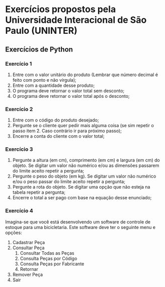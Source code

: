 # Exercícios propostos pela Universidade Interacional de São Paulo (UNINTER)

## Exercícios de Python
### Exercício 1
1.	Entre com o valor unitário do produto (Lembrar que número decimal é feito com ponto e não vírgula);
2.	Entre com a quantidade desse produto;
3.	O programa deve retornar o valor total sem desconto;
4.	O programa deve retornar o valor total após o desconto;

### Exercício 2
1.	Entre com o código do produto desejado;
2.	Pergunte se o cliente quer pedir mais alguma coisa (se sim repetir o passo item 2.  Caso contrário ir para próximo passo); 
3.	Encerre a conta do cliente com o valor total;

### Exercício 3
1.	Pergunte a altura (em cm), comprimento (em cm) e largura (em cm) do objeto. Se digitar um valor não numérico e/ou as dimensões passarem do limite aceito repetir a pergunta;
2.	Pergunte o peso do objeto (em kg). Se digitar um valor não numérico e/ou o peso passar do limite aceito repetir a pergunta;
3.	Pergunte a rota do objeto. Se digitar uma opção que não esteja na tabela repetir a pergunta;
4.	Encerre o total a ser pago com base na equação desse enunciado;

### Exercício 4
Imagina-se que você está desenvolvendo um software de controle de estoque para uma bicicletaria. Este software deve ter o seguinte menu e opções:
1.	Cadastrar Peça
2.	Consultar Peça
    1)	Consultar Todas as Peças
    2)	Consulta Peças por Código
    3)	Consulta Peças por Fabricante
    4)	Retornar 
3.	Remover Peça
4.	Sair
